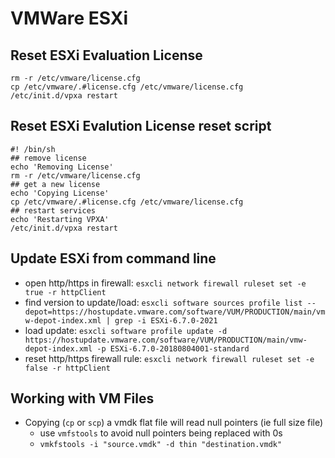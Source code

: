 # VMWare ESXi #

## Reset ESXi Evaluation License ##

```esxcli
rm -r /etc/vmware/license.cfg
cp /etc/vmware/.#license.cfg /etc/vmware/license.cfg
/etc/init.d/vpxa restart
```

## Reset ESXi Evalution License reset script ##

```esxclli
#! /bin/sh
## remove license
echo 'Removing License'
rm -r /etc/vmware/license.cfg
## get a new license
echo 'Copying License'
cp /etc/vmware/.#license.cfg /etc/vmware/license.cfg
## restart services
echo 'Restarting VPXA'
/etc/init.d/vpxa restart
```

## Update ESXi from command line ##

- open http/https in firewall: `esxcli network firewall ruleset set -e true -r httpClient`
- find version to update/load: `esxcli software sources profile list --depot=https://hostupdate.vmware.com/software/VUM/PRODUCTION/main/vmw-depot-index.xml | grep -i ESXi-6.7.0-2021`
- load update: `esxcli software profile update -d https://hostupdate.vmware.com/software/VUM/PRODUCTION/main/vmw-depot-index.xml -p ESXi-6.7.0-20180804001-standard`
- reset http/https firewall rule: `esxcli network firewall ruleset set -e false -r httpClient`

## Working with VM Files ##

- Copying (`cp` or `scp`) a vmdk flat file will read null pointers (ie full size file)
  - use `vmfstools` to avoid null pointers being replaced with 0s
  - `vmkfstools -i "source.vmdk" -d thin "destination.vmdk"`

